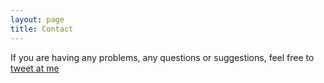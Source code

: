```yaml
---
layout: page
title: Contact
---
```


If you are having any problems, any questions or suggestions, feel free to [tweet at me](https://twitter.com/intent/tweet?text=%40/munrodj86)
